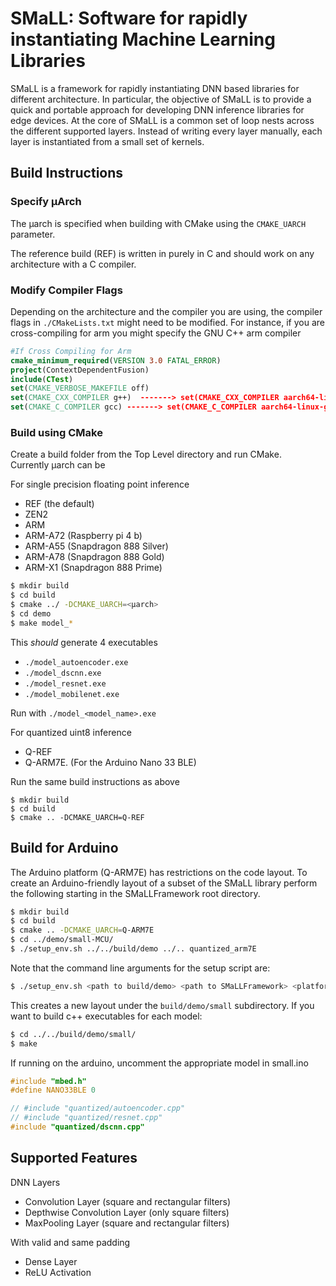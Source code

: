 
# SMaLL: Software for rapidly instantiating Machine Learning Libraries

SMaLL is a framework for rapidly instantiating DNN based libraries for different architecture. In particular, the objective of SMaLL is to provide a quick and portable approach for developing DNN inference libraries for edge devices. At the core of SMaLL is a common set of loop nests across the different supported layers. Instead of writing every layer manually, each layer is instantiated from a small set of kernels.


## Build Instructions

### Specify µArch

The µarch is specified when building with CMake using the `CMAKE_UARCH ` parameter.

The reference build (REF) is written in purely in C and should work on any architecture with a C compiler.

### Modify Compiler Flags

Depending on the architecture and the compiler you are using, the compiler flags in `./CMakeLists.txt` might need to be modified.
For instance, if you are cross-compiling for arm you might specify the GNU C++ arm compiler 

```cmake
#If Cross Compiling for Arm
cmake_minimum_required(VERSION 3.0 FATAL_ERROR)
project(ContextDependentFusion)
include(CTest)
set(CMAKE_VERBOSE_MAKEFILE off)
set(CMAKE_CXX_COMPILER g++)  -------> set(CMAKE_CXX_COMPILER aarch64-linux-gnu-g++)
set(CMAKE_C_COMPILER gcc) -------> set(CMAKE_C_COMPILER aarch64-linux-gnu-gcc) 

```

### Build using CMake

Create a build folder from the Top Level directory and run CMake.  
Currently µarch can be 

For single precision floating point inference

- REF (the default)
- ZEN2 
- ARM
- ARM-A72 (Raspberry pi 4 b)
- ARM-A55 (Snapdragon 888 Silver)
- ARM-A78 (Snapdragon 888 Gold)
- ARM-X1  (Snapdragon 888 Prime)

```bash
$ mkdir build
$ cd build
$ cmake ../ -DCMAKE_UARCH=<µarch>
$ cd demo
$ make model_*
```

This *should* generate 4 executables

- `./model_autoencoder.exe `
- `./model_dscnn.exe `
- `./model_resnet.exe `
- `./model_mobilenet.exe `

Run with 
`./model_<model_name>.exe`

For quantized uint8 inference 
- Q-REF
- Q-ARM7E. (For the Arduino Nano 33 BLE)

Run the same build instructions as above
```
$ mkdir build
$ cd build
$ cmake .. -DCMAKE_UARCH=Q-REF
```

## Build for Arduino

The Arduino platform (Q-ARM7E) has restrictions on the code layout.  To create an Arduino-friendly layout of a subset of the SMaLL library perform the following starting in the SMaLLFramework root directory.
``` bash
$ mkdir build
$ cd build
$ cmake .. -DCMAKE_UARCH=Q-ARM7E
$ cd ../demo/small-MCU/
$ ./setup_env.sh ../../build/demo ../.. quantized_arm7E
```
Note that the command line arguments for the setup script are:
``` bash
$ ./setup_env.sh <path to build/demo> <path to SMaLLFramework> <platform dir>
```
This creates a new layout under the `build/demo/small` subdirectory.  If you want to build c++ executables for each model:
``` bash
$ cd ../../build/demo/small/
$ make
```

If running on the arduino, uncomment the appropriate model in small.ino
```c++
#include "mbed.h"
#define NANO33BLE 0

// #include "quantized/autoencoder.cpp"
// #include "quantized/resnet.cpp"
#include "quantized/dscnn.cpp"

```




## Supported Features

DNN Layers

- Convolution Layer (square and rectangular filters) 
- Depthwise Convolution Layer (only square filters)
- MaxPooling Layer  (square and rectangular filters)

With valid and same padding

- Dense Layer
- ReLU Activation


